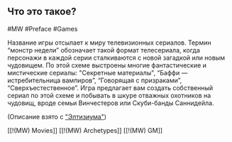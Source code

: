 ## **Что это такое?**

#MW #Preface #Games

Название игры отсылает к миру телевизионных сериалов. Термин “монстр недели” обозначает такой формат телесериала, когда персонажи в каждой серии сталкиваются с новой загадкой или новым чудовищем. По этой схеме выстроены многие фантастические и мистические сериалы: "Секретные материалы", “Баффи — истребительница вампиров”, “Говорящая с призраками”, “Сверхъестественное”. Игра предлагает вам создать собственный сериал по этой схеме и побывать в шкуре отважных охотников на чудовищ, вроде семьи Винчестеров или Скуби-банды Саннидейла.

(Описание взято с ["Элтизиума"](https://vk.com/elysiumrpc))



[[!(MW) Movies]]
[[!(MW) Archetypes]]
[[!(MW) GM]]